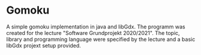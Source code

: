 # Gomoku
A simple gomoku implementation in java and libGdx. The programm was created for the lecture "Software Grundprojekt 2020/2021". The topic, library and programming language were specified by the lecture and a basic libGdx projext setup provided. 
